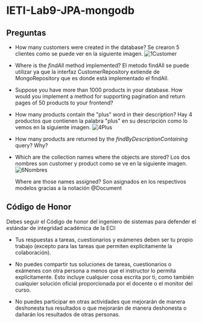 # IETI-Lab9-JPA-mongodb

## Preguntas
-   How many customers were created in the database?
	Se crearon 5 clientes como se puede ver en la siguiente imagen. 
	![1Customer](https://user-images.githubusercontent.com/44879884/96942539-0d445300-149b-11eb-809f-5a5cf7940e45.PNG)
	
-   Where is the  _findAll_  method implemented?
	El metodo findAll se puede utilizar ya que la interfaz CustomerRepository extiende de MongoRepository que es donde está implementado el findAll.

-   Suppose you have more than 1000 products in your database. How would you implement a method for supporting pagination and return pages of 50 products to your frontend?

-   How many products contain the "plus" word in their description?
	Hay 4 productos que contienen la palabra "plus" en su descripción como lo vemos en la siguiente imagen.
	![4Plus](https://user-images.githubusercontent.com/44879884/96942540-0ddce980-149b-11eb-8cdd-c0a5c5392427.PNG)
	
-   How many products are returned by the  _findByDescriptionContaining_  query? Why?

-   Which are the collection names where the objects are stored? 
	Los dos nombres son customer y product como se ve en la siguiente imagen.
	![6Nombres](https://user-images.githubusercontent.com/44879884/96942542-0e758000-149b-11eb-881a-ed52f14a5a9d.PNG)
	
	Where are those names assigned?
	Son asignados en los respectivos modelos gracias a la notación @Document

## Código de Honor

Debes seguir el Código de honor del ingeniero de sistemas para defender el estándar de integridad académica de la ECI:

- Tus respuestas a tareas, cuestionarios y exámenes deben ser tu propio trabajo (excepto para las tareas que permiten explícitamente la colaboración).

- No puedes compartir tus soluciones de tareas, cuestionarios o exámenes con otra persona a menos que el instructor lo permita explícitamente. Esto incluye cualquier cosa escrita por ti, como también cualquier solución oficial proporcionada por el docente o el monitor del curso.

- No puedes participar en otras actividades que mejorarán de manera deshonesta tus resultados o que mejorarán de manera deshonesta o dañarán los resultados de otras personas.